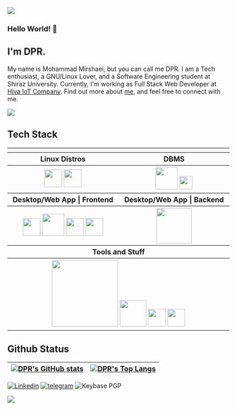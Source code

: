 ![](https://capsule-render.vercel.app/api?type=waving&color=gradient&height=100&section=header)

### **Hello World!** 👋
## I'm DPR.
My name is Mohammad Mirshaei, but you can call me DPR. I am a Tech enthusiast, a GNU/Linux Lover, and a Software Engineering student at Shiraz University. Currently, I'm working as Full Stack Web Developer at [Hiva IoT Company](https://hiva-iot.com/). Find out more about [me](https://linkedin.com/in/m01101101/), and feel free to connect with me.

![](https://komarev.com/ghpvc/?username=01101101m&color=0069b4&style=flat-square)

## **Tech Stack**


<table>
<tr>
<th align="center">
<img width="441" height="1">
</th>
<th align="center">
<img width="441" height="1">
</th>
</tr>
<tr>
<th align="center">Linux Distros</th>
<th align="center">DBMS</th>
</tr>
<tr>
<th align="center">
<img width="40" src="https://raw.githubusercontent.com/gilbarbara/logos/master/logos/ubuntu.svg"/>
<img width="40" src="https://www.gentoo.org/favicon.ico"/>
</th>
<th align="center">
<img width="50" src="https://raw.githubusercontent.com/gilbarbara/logos/master/logos/postgresql.svg"/> 
<img width="30" src="https://raw.githubusercontent.com/gilbarbara/logos/master/logos/mongodb-icon.svg"/>
</tr>
</th>
</tr>
<th align="center">Desktop/Web App | Frontend</th>
<th align="center">Desktop/Web App | Backend</th>
</tr>
<tr>
<th align="center">
<img width="40" src="https://raw.githubusercontent.com/gilbarbara/logos/master/logos/vuetifyjs.svg"/>  
<img width="50" src="https://raw.githubusercontent.com/gilbarbara/logos/master/logos/nuxt-icon.svg"/>
<img width="40" src="https://raw.githubusercontent.com/gilbarbara/logos/master/logos/vue.svg"/>
<img width="40" src="https://raw.githubusercontent.com/gilbarbara/logos/master/logos/typescript-icon.svg"/>
</th>
<th align="center">
<img width="80" src="https://raw.githubusercontent.com/gilbarbara/logos/master/logos/go.svg"/>
</th>
</tr>
<tr>
<th colspan=2>Tools and Stuff</th>
</tr>
<tr>
<th colspan=2>
<img width="150" src="https://raw.githubusercontent.com/gilbarbara/logos/master/logos/neovim.svg"/>
<img width="60" src="https://raw.githubusercontent.com/gilbarbara/logos/master/logos/docker-icon.svg"/>
<img width="40" src="https://raw.githubusercontent.com/gilbarbara/logos/master/logos/drone-icon.svg"/>
<img width="40" src="https://raw.githubusercontent.com/gilbarbara/logos/master/logos/git-icon.svg"/>
</th>
</tr>
</table>

## **Github Status**
| [![DPR's GitHub stats](https://github-readme-stats-01101101m.vercel.app/api?username=01101101m&theme=transparent&show_icons=true&include_all_commits=true&hide_border=true&count_private=true&include_orgs=true)](https://github.com/anuraghazra/github-readme-stats) | [![DPR's Top Langs](https://github-readme-stats-01101101m.vercel.app/api/top-langs/?username=01101101m&hide_border=true&theme=transparent&layout=compact&langs_count=16&include_orgs=true)](https://github.com/anuraghazra/github-readme-stats) |
| ------------- | ------------- |


<div align="left">

[![Linkedin](https://img.shields.io/badge/-LinkedIn-%230077B5?style=for-the-badge&logo=linkedin&logoColor=white)](https://linkedin.com/in/m01101101/)
[![telegram](https://img.shields.io/badge/m_01001101-2CA5E0?style=for-the-badge&logo=telegram&logoColor=white)](https://t.me/m_01001101)
![Keybase PGP](https://img.shields.io/keybase/pgp/m_01101101?color=%233ac589&logo=keybase&logoColor=%23fff&style=for-the-badge)
</div> 

![](https://capsule-render.vercel.app/api?type=waving&color=gradient&height=100&section=footer)
